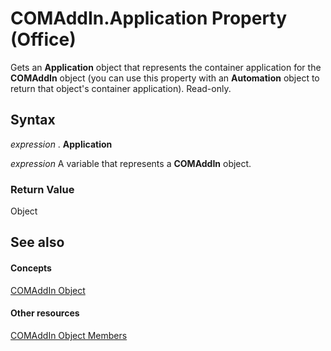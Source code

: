 
# COMAddIn.Application Property (Office)

Gets an  **Application** object that represents the container application for the **COMAddIn** object (you can use this property with an **Automation** object to return that object's container application). Read-only.


## Syntax

 _expression_ . **Application**

 _expression_ A variable that represents a **COMAddIn** object.


### Return Value

Object


## See also


#### Concepts


[COMAddIn Object](dcaa9f0c-20fb-9f53-5f74-9ec0b1cefeea.md)
#### Other resources


[COMAddIn Object Members](698d4d8e-6071-acd3-a39b-ab01fd878452.md)
